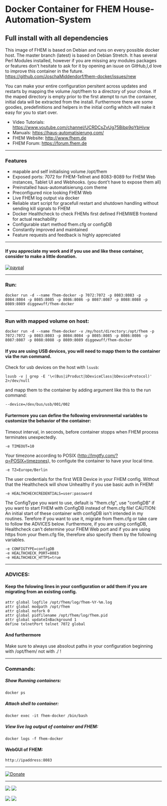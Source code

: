 # Docker Container for FHEM House-Automation-System
## Full install with all dependencies
This image of FHEM is based on Debian and runs on every possible docker host. The master branch (latest) is based on Debian Stretch. It has several Perl Modules installed, however if you are missing any modules packages or features don't hesitate to ask for it by opening an isuue on GitHub,I,d love to improve this container in the future. 
https://github.com/JoschaMiddendorf/fhem-docker/issues/new

You can make your entire configuration persitent across updates and restarts by mapping the volume /opt/fhem to a directory of your choise. 
If the maped directory is empty prior to the first atempt to run the container, initial data will be extracted from the install.
Furthermore there are some goodies, predefinitions and helpers in the initial config whitch will make it easy for you to start over.

* Video Tutorials: https://www.youtube.com/channel/UCRDCsZvUg75Bibp9qYbHivw
* Manuals: https://haus-automatisierung.com/
* FHEM Website: http://www.fhem.de
* FHEM Forum: https://forum.fhem.de
___
### Features
* mapable and self initialising volume /opt/fhem
* Exposed ports: 7072 for FHEM-Tellnet and 8083-8089 for FHEM Web instances, Tablet UI and Webhooks. (you dont't have to expose them all)
* Preinstalled haus-automatisierung.com theme
* Preconfigured nice looking FHEM Web
* Live FHEM log output via docker
* Reliable start script for gracefull restart and shutdown handling without sending kill signals to FHEM
* Docker Healthcheck to check FHEMs first defined FHEMWEB frontend for actual reachability
* Configurable start method fhem.cfg or configDB
* Constantly improved and maintained 
* Feature requests and feedback is highly appreciated
___
#### If you appreciate my work and if you use and like these container, consider to make a little donation.

[![paypal](https://www.paypalobjects.com/en_US/i/btn/btn_donateCC_LG.gif)](https://www.paypal.com/cgi-bin/webscr?cmd=_s-xclick&hosted_button_id=L98P3QMZFDHCN)
___
### Run:
    docker run -d --name fhem-docker -p 7072:7072 -p 8083:8083 -p 8084:8084 -p 8085:8085 -p 8086:8086 -p 8087:8087 -p 8088:8088 -p 8089:8089 diggewuff/fhem-docker
___
### Run with mapped volume on host:

    docker run -d --name fhem-docker -v /my/host/directory:/opt/fhem -p 7072:7072 -p 8083:8083 -p 8084:8084 -p 8085:8085 -p 8086:8086 -p 8087:8087 -p 8088:8088 -p 8089:8089 diggewuff/fhem-docker

#### If you are using USB devices, you will need to mapp them to the container via the run command. 

Check for usb devices on the host with  `lsusb`:

    lsusb -v | grep -E '\<(Bus|iProduct|bDeviceClass|bDeviceProtocol)' 2>/dev/null

and mapp them to the container by adding argument like this to the run command:
    
    --device=/dev/bus/usb/001/002

#### Furtermore you can define the following environmental variables to customize the behavior of the container:

Timeout interval, in seconds, before container stopps when FHEM process terminates unexpectedly.

    -e TIMEOUT=10
    
Your timezone according to POSIX (http://lmgtfy.com/?q=POSIX+timezones), to configute the container to have your local time.

    -e TZ=Europe/Berlin
    
The user credentials for the first WEB Device in your FHEM config. Without that the Healthcheck will show Unhealthy if you use basic auth in FHEM!

    -e HEALTHCHECKCREDENTIALS=user:password

The ConfigType you want to use, default is "fhem.cfg", use "configDB" if you want to start FHEM with ConfigDB instead of fhem.cfg file!
CAUTION: An initial start of these container with configDB isn't intended in my routines. Terefore if you want to use it, migrate from fhem.cfg or take care to follow the ADVICES below.
Furthermore, if you are using configDB, Healthcheck can't determine your FHEM Web port and if you are using https from your fhem.cfg file, therefore also specify them by the following variables.

    -e CONFIGTYPE=configDB
    -e HEALTHCHECK_PORT=8083
    -e HEALTHCHECK_HTTPS=true
___
### ADVICES:
#### Keep the folowing lines in your configuration or add them if you are migrating from an existing config.

    attr global logfile /opt/fhem/log/fhem-%Y-%m.log
    attr global modpath /opt/fhem
    attr global nofork 0
    attr global pidfilename /opt/fhem/log/fhem.pid
    attr global updateInBackground 1
    define telnetPort telnet 7072 global
#### And furthermore    
Make sure to always use absolout paths in your configuration beginning with /opt/fhem/ not with ./ !
___
### Commands:
##### Show Running containers:
    docker ps
##### Attach shell to container:
    docker exec -it fhem-docker /bin/bash
##### View live log output of container and FHEM:
    docker logs -f fhem-docker
    
#### WebGUI of FHEM:
    http://ipaddress:8083
___
[![Donate](https://img.shields.io/badge/Donate-PayPal-yellow.svg)](https://www.paypal.com/cgi-bin/webscr?cmd=_s-xclick&hosted_button_id=L98P3QMZFDHCN)
___
[![](https://images.microbadger.com/badges/version/diggewuff/fhem-docker.svg)](https://microbadger.com/images/diggewuff/fhem-docker "Get your own version badge on microbadger.com") [![](https://images.microbadger.com/badges/image/diggewuff/fhem-docker.svg)](https://microbadger.com/images/diggewuff/fhem-docker "Get your own image badge on microbadger.com")

[![](https://images.microbadger.com/badges/version/diggewuff/fhem-docker:beta.svg)](https://microbadger.com/images/diggewuff/fhem-docker:beta "Get your own version badge on microbadger.com") [![](https://images.microbadger.com/badges/image/diggewuff/fhem-docker:beta.svg)](https://microbadger.com/images/diggewuff/fhem-docker:beta "Get your own image badge on microbadger.com")
